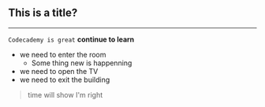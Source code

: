 ## This is a title?
---

`Codecademy is great` **continue to learn**

* we need to enter the room
  * Some thing new is happenning
* we need to open the TV
* we need to exit the building

> time will show I'm right
